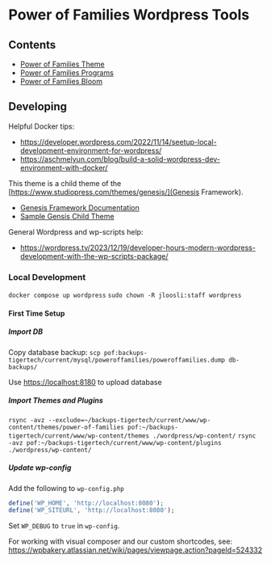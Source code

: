 # Power of Families Wordpress Tools

## Contents

* [Power of Families Theme](power-of-families-theme)
* [Power of Families Programs](pof-programs-plugin)
* [Power of Families Bloom](pof-bloom-plugin)

## Developing

Helpful Docker tips: 

* https://developer.wordpress.com/2022/11/14/seetup-local-development-environment-for-wordpress/
* https://aschmelyun.com/blog/build-a-solid-wordpress-dev-environment-with-docker/

This theme is a child theme of the [https://www.studiopress.com/themes/genesis/](Genesis Framework).

* [Genesis Framework Documentation](https://developer.wpengine.com/themes/genesis-framework/)
* [Sample Gensis Child Theme](https://github.com/studiopress/genesis-sample)

General Wordpress and wp-scripts help:

* https://wordpress.tv/2023/12/19/developer-hours-modern-wordpress-development-with-the-wp-scripts-package/

### Local Development

`docker compose up wordpress`
`sudo chown -R jloosli:staff wordpress`

#### First Time Setup

##### Import DB

Copy database backup:
`scp pof:backups-tigertech/current/mysql/poweroffamilies/poweroffamilies.dump db-backups/`

Use [https://localhost:8180](phpMyAdmin) to upload database

##### Import Themes and Plugins

`rsync -avz --exclude=~/backups-tigertech/current/www/wp-content/themes/power-of-families pof:~/backups-tigertech/current/www/wp-content/themes ./wordpress/wp-content/`
`rsync -avz pof:~/backups-tigertech/current/www/wp-content/plugins ./wordpress/wp-content/`

##### Update wp-config


Add the following to `wp-config.php`

```php
define('WP_HOME', 'http://localhost:8080');
define('WP_SITEURL', 'http://localhost:8080');
```

Set `WP_DEBUG` to `true` in `wp-config`.

For working with visual composer and our custom shortcodes, see: https://wpbakery.atlassian.net/wiki/pages/viewpage.action?pageId=524332
